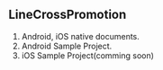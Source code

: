 ## LineCrossPromotion

1. Android, iOS native documents.
2. Android Sample Project.
3. iOS Sample Project(comming soon)



